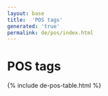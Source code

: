 ```yaml
---
layout: base
title:  'POS tags'
generated: 'true'
permalink: de/pos/index.html
---
```


# POS tags

{% include de-pos-table.html %}
